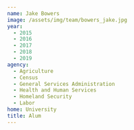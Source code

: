 ```yaml
---
name: Jake Bowers
image: /assets/img/team/bowers_jake.jpg
year: 
  - 2015
  - 2016
  - 2017
  - 2018
  - 2019
agency:
  - Agriculture
  - Census
  - General Services Administration
  - Health and Human Services
  - Homeland Security
  - Labor
home: University
title: Alum
---
```

